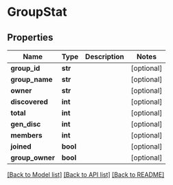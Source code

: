 # GroupStat

## Properties
Name | Type | Description | Notes
------------ | ------------- | ------------- | -------------
**group_id** | **str** |  | [optional] 
**group_name** | **str** |  | [optional] 
**owner** | **str** |  | [optional] 
**discovered** | **int** |  | [optional] 
**total** | **int** |  | [optional] 
**gen_disc** | **int** |  | [optional] 
**members** | **int** |  | [optional] 
**joined** | **bool** |  | [optional] 
**group_owner** | **bool** |  | [optional] 

[[Back to Model list]](../README.md#documentation-for-models) [[Back to API list]](../README.md#documentation-for-api-endpoints) [[Back to README]](../README.md)


